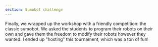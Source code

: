 ```yaml
---
section: Sumobot challenge
---
```


Finally, we wrapped up the workshop with a friendly competition: the classic sumobot. We asked the students to program their robots on their own and gave them the freedom to modify their robots however they wanted. I ended up "hosting" this tournament, which was a ton of fun!